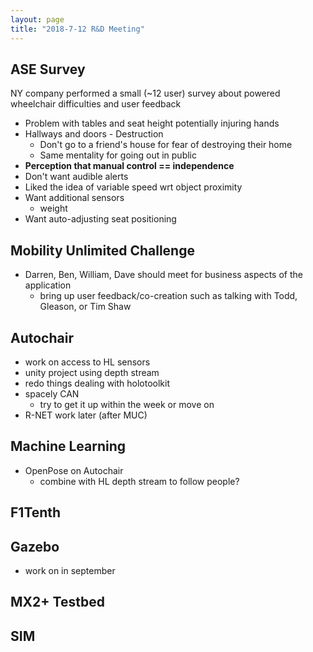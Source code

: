 ```yaml
---
layout: page
title: "2018-7-12 R&D Meeting"
---
```


## ASE Survey

NY company performed a small (~12 user) survey about powered wheelchair difficulties and user feedback

* Problem with tables and seat height potentially injuring hands
* Hallways and doors - Destruction
  * Don't go to a friend's house for fear of destroying their home
  * Same mentality for going out in public
* **Perception that manual control == independence**
* Don't want audible alerts
* Liked the idea of variable speed wrt object proximity
* Want additional sensors
  * weight
* Want auto-adjusting seat positioning
   

## Mobility Unlimited Challenge

* Darren, Ben, William, Dave should meet for business aspects of the application
  * bring up user feedback/co-creation such as talking with Todd, Gleason, or Tim Shaw

## Autochair

* work on access to HL sensors
* unity project using depth stream
* redo things dealing with holotoolkit
* spacely CAN
  * try to get it up within the week or move on
* R-NET work later (after MUC)

## Machine Learning

* OpenPose on Autochair
  * combine with HL depth stream to follow people?

## F1Tenth

## Gazebo

* work on in september

## MX2+ Testbed

## SIM
